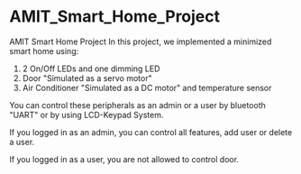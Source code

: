 # AMIT_Smart_Home_Project
AMIT Smart Home Project
In this project, we implemented a minimized smart home using:
  1) 2 On/Off LEDs and one dimming LED
  2) Door "Simulated as a servo motor"
  3) Air Conditioner "Simulated as a DC motor" and temperature sensor
  
You can control these peripherals as an admin or a user by bluetooth "UART" or by using LCD-Keypad System.

If you logged in as an admin, you can control all features, add user or delete a user.

If you logged in as a user, you are not allowed to control door.

